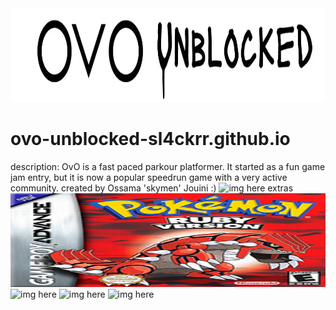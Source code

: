 <img src="./ovo-unblocked-game-logo.webp" alt="img here" class="img-fluid" width="900px" height="150px" id="logo">

# ovo-unblocked-sl4ckrr.github.io
description: OvO is a fast paced parkour platformer. It started as a fun game jam entry, but it is now a popular speedrun game with a very active community.
created by Ossama 'skymen' Jouini :)
<img src="" alt="img here" class="img-fluid" width="900px" height="150px" id="logo">
extras
<img src="ruby.jpg" alt="img here" class="img-fluid" width="900px" height="150px" id="logo">
<img src="" alt="img here" class="img-fluid" width="900px" height="150px" id="logo">
<img src="" alt="img here" class="img-fluid" width="900px" height="150px" id="logo">
<img src="" alt="img here" class="img-fluid" width="900px" height="150px" id="logo">
